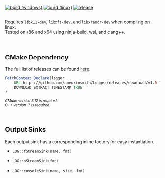 
[![build (windows)](https://img.shields.io/github/actions/workflow/status/aneurinsmith/Logger/build-windows.yml?logo=data:image/svg%2bxml;base64,PHN2ZyB4bWxucz0iaHR0cDovL3d3dy53My5vcmcvMjAwMC9zdmciIHZlcnNpb249IjEiIHdpZHRoPSI2MDAiIGhlaWdodD0iNjAwIiB2aWV3Qm94PSItMTAwIC0xMDAgMTAwMCAxMDAwIj48cGF0aCBkPSJNMCAxMTIuNzQ0IDMyNC40MjQgNjguNTZsMC4xNDQgMzEyLjkzNiAtMzI0LjI3MiAxLjg0OHptMzI0LjI3MiAzMDQuODA4IDAuMjU2IDMxMy4yMDhMMC4yNTYgNjg2LjE4NCAwLjI0IDQxNS40NTZ6TTM2My42IDYyLjc3NiA3OTMuNzYgMHYzNzcuNTJsLTQzMC4xNiAzLjQxNnptNDMwLjI2NCAzNTcuNzIgLTAuMTA0IDM3NS44MTYgLTQzMC4xNiAtNjAuNzEyIC0wLjYgLTMxNS44MDh6IiBmaWxsPSIjZmZmIi8+PC9zdmc+)](https://github.com/aneurinsmith/Logger/actions/workflows/build-windows.yml)
[![build (linux)](https://img.shields.io/github/actions/workflow/status/aneurinsmith/Logger/build-linux.yml?logo=ubuntu&logoColor=white)](https://github.com/aneurinsmith/Logger/actions/workflows/build-linux.yml)
[![release](https://img.shields.io/github/v/release/aneurinsmith/Logger.svg?style=flat)](https://github.com/aneurinsmith/Logger/releases/latest)

##
Requires `libx11-dev`, `libxft-dev`, and `libxrandr-dev` when compiling on linux.\
Tested on x86 and x64 using ninja-build, wsl, and clang++.

<br>

## CMake Dependency

The full list of releases can be found [here](https://github.com/aneurinsmith/Logger/releases).
```cmake
FetchContent_Declare(logger 
	URL https://github.com/aneurinsmith/Logger/releases/download/v1.0.1/logger-src.zip
	DOWNLOAD_EXTRACT_TIMESTAMP TRUE
)
```

<sub>_CMake version 3.12 is required_.</sub>\
<sub>_C++ version 17 is required_.</sub>

<br>

## Output Sinks

Each output sink has a corresponding inline factory for easy instantiation.
 *  ```c++
    LOG::fStreamSink(name, fmt)
    ```
 *  ```c++
    LOG::oStreamSink(fmt)
    ```
 *  ```c++
    LOG::consoleSink(name, size, fmt)
    ```

